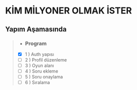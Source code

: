# KİM MİLYONER OLMAK İSTER

## Yapım Aşamasında

> - ### Program
> - [X] 1 ) Auth yapısı
> - [ ] 2 ) Profil düzenleme
> - [ ] 3 ) Oyun alanı
> - [ ] 4 ) Soru ekleme
> - [ ] 5 ) Soru onaylama
> - [ ] 6 ) Sıralama  